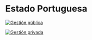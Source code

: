 # Estado Portuguesa

[![Gestión pública](/images/gestion/publica.png)](/docs/portuguesa/gestion-publica-portuguesa)

[![Gestión privada](/images/gestion/privada.png)](/docs/portuguesa/gestion-privada-portuguesa)